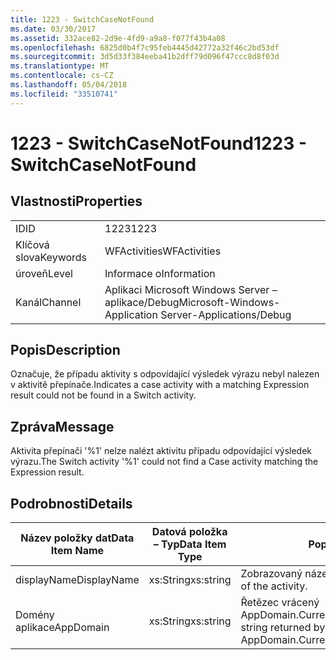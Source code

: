 ```yaml
---
title: 1223 - SwitchCaseNotFound
ms.date: 03/30/2017
ms.assetid: 332ace82-2d9e-4fd9-a9a8-f077f43b4a08
ms.openlocfilehash: 6825d0b4f7c95feb4445d42772a32f46c2bd53df
ms.sourcegitcommit: 3d5d33f384eeba41b2dff79d096f47ccc8d8f03d
ms.translationtype: MT
ms.contentlocale: cs-CZ
ms.lasthandoff: 05/04/2018
ms.locfileid: "33510741"
---
```

# <a name="1223---switchcasenotfound"></a><span data-ttu-id="422ff-102">1223 - SwitchCaseNotFound</span><span class="sxs-lookup"><span data-stu-id="422ff-102">1223 - SwitchCaseNotFound</span></span>
## <a name="properties"></a><span data-ttu-id="422ff-103">Vlastnosti</span><span class="sxs-lookup"><span data-stu-id="422ff-103">Properties</span></span>  
  
|||  
|-|-|  
|<span data-ttu-id="422ff-104">ID</span><span class="sxs-lookup"><span data-stu-id="422ff-104">ID</span></span>|<span data-ttu-id="422ff-105">1223</span><span class="sxs-lookup"><span data-stu-id="422ff-105">1223</span></span>|  
|<span data-ttu-id="422ff-106">Klíčová slova</span><span class="sxs-lookup"><span data-stu-id="422ff-106">Keywords</span></span>|<span data-ttu-id="422ff-107">WFActivities</span><span class="sxs-lookup"><span data-stu-id="422ff-107">WFActivities</span></span>|  
|<span data-ttu-id="422ff-108">úroveň</span><span class="sxs-lookup"><span data-stu-id="422ff-108">Level</span></span>|<span data-ttu-id="422ff-109">Informace o</span><span class="sxs-lookup"><span data-stu-id="422ff-109">Information</span></span>|  
|<span data-ttu-id="422ff-110">Kanál</span><span class="sxs-lookup"><span data-stu-id="422ff-110">Channel</span></span>|<span data-ttu-id="422ff-111">Aplikaci Microsoft Windows Server – aplikace/Debug</span><span class="sxs-lookup"><span data-stu-id="422ff-111">Microsoft-Windows-Application Server-Applications/Debug</span></span>|  
  
## <a name="description"></a><span data-ttu-id="422ff-112">Popis</span><span class="sxs-lookup"><span data-stu-id="422ff-112">Description</span></span>  
 <span data-ttu-id="422ff-113">Označuje, že případu aktivity s odpovídající výsledek výrazu nebyl nalezen v aktivitě přepínače.</span><span class="sxs-lookup"><span data-stu-id="422ff-113">Indicates a case activity with a matching Expression result could not be found in a Switch activity.</span></span>  
  
## <a name="message"></a><span data-ttu-id="422ff-114">Zpráva</span><span class="sxs-lookup"><span data-stu-id="422ff-114">Message</span></span>  
 <span data-ttu-id="422ff-115">Aktivita přepínači '%1' nelze nalézt aktivitu případu odpovídající výsledek výrazu.</span><span class="sxs-lookup"><span data-stu-id="422ff-115">The Switch activity '%1' could not find a Case activity matching the Expression result.</span></span>  
  
## <a name="details"></a><span data-ttu-id="422ff-116">Podrobnosti</span><span class="sxs-lookup"><span data-stu-id="422ff-116">Details</span></span>  
  
|<span data-ttu-id="422ff-117">Název položky dat</span><span class="sxs-lookup"><span data-stu-id="422ff-117">Data Item Name</span></span>|<span data-ttu-id="422ff-118">Datová položka – Typ</span><span class="sxs-lookup"><span data-stu-id="422ff-118">Data Item Type</span></span>|<span data-ttu-id="422ff-119">Popis</span><span class="sxs-lookup"><span data-stu-id="422ff-119">Description</span></span>|  
|--------------------|--------------------|-----------------|  
|<span data-ttu-id="422ff-120">displayName</span><span class="sxs-lookup"><span data-stu-id="422ff-120">DisplayName</span></span>|<span data-ttu-id="422ff-121">xs:String</span><span class="sxs-lookup"><span data-stu-id="422ff-121">xs:string</span></span>|<span data-ttu-id="422ff-122">Zobrazovaný název aktivity.</span><span class="sxs-lookup"><span data-stu-id="422ff-122">The display name of the activity.</span></span>|  
|<span data-ttu-id="422ff-123">Domény aplikace</span><span class="sxs-lookup"><span data-stu-id="422ff-123">AppDomain</span></span>|<span data-ttu-id="422ff-124">xs:String</span><span class="sxs-lookup"><span data-stu-id="422ff-124">xs:string</span></span>|<span data-ttu-id="422ff-125">Řetězec vrácený AppDomain.CurrentDomain.FriendlyName.</span><span class="sxs-lookup"><span data-stu-id="422ff-125">The string returned by AppDomain.CurrentDomain.FriendlyName.</span></span>|
